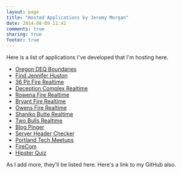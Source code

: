 ```yaml
---
layout: page
title: "Hosted Applications by Jeremy Morgan"
date: 2014-08-09 11:42
comments: true
sharing: true
footer: true
---
```

Here is a list of applications I've developed that I'm hosting here. 


<ul>
	<li><a href="/apps/oregon-deq-boundary/">Oregon DEQ Boundaries</a></li>
	<li><a href="/apps/findjennifer/">Find Jennifer Huston</a></li>
	<li><a href="/apps/36-pit-fire-realtime/">36 Pit Fire Realtime</a></li>
	<li><a href="/apps/deception-complex-fire/">Deception Complex Realtime</a></li>	
	<li><a href="/apps/rowena-fire-realtime/">Rowena Fire Realtime</a></li>
	<li><a href="/apps/bryant-fire-realtime/">Bryant Fire Realtime</a></li>
	<li><a href="/apps/owens-fire-realtime/">Owens Fire Realtime</a></li>
	<li><a href="/apps/shaniko-butte-realtime/">Shaniko Butte Realtime</a></li>
	<li><a href="/apps/two-bulls-realtime/">Two Bulls Realtime</a></li>
	<li><a href="/seo-tools/blog-ping/">Blog Pinger</a></li>
	<li><a href="/seo-tools/server-header-checker/">Server Header Checker</a></li>
	<li><a href="/portland-tech-meetups/">Portland Tech Meetups</a></li>
	<li><a href="/apps/firecom/feed.php">FireCom</a></li>
	<li><a href="/fun/#/howhipster">Hipster Quiz</a></li>
</ul>


As I add more, they'll be listed here. Here's a link to my GitHub also. 

